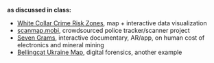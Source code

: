**as discussed in class:**
- [White Collar Crime Risk Zones](https://whitecollar.thenewinquiry.com/), map + interactive data visualization
- [scanmap.mobi](https://scanmap.mobi/), crowdsourced police tracker/scanner project
- [Seven Grams](http://sevengrams.org/home/), interactive documentary, AR/app, on human cost of electronics and mineral mining
- [Bellingcat Ukraine Map](https://www.bellingcat.com/news/2022/02/27/follow-the-russia-ukraine-monitor-map/), digital forensics, another example
